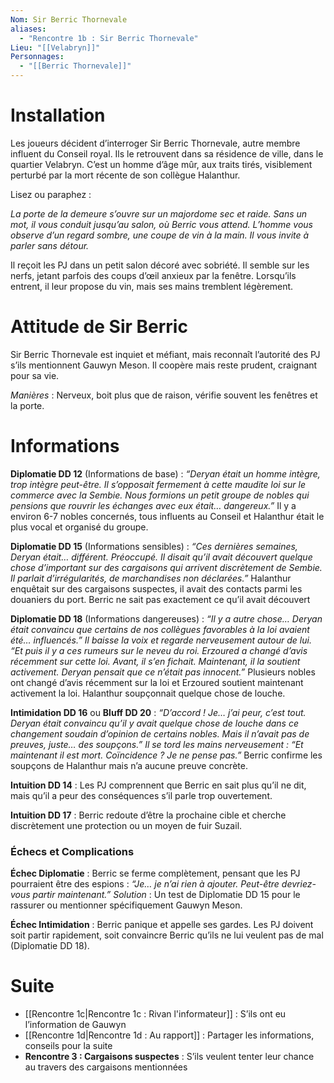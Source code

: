 ```yaml
---
Nom: Sir Berric Thornevale
aliases:
  - "Rencontre 1b : Sir Berric Thornevale"
Lieu: "[[Velabryn]]"
Personnages:
  - "[[Berric Thornevale]]"
---
```

# Installation
Les joueurs décident d’interroger Sir Berric Thornevale, autre membre influent du Conseil royal. Ils le retrouvent dans sa résidence de ville, dans le quartier Velabryn. C’est un homme d’âge mûr, aux traits tirés, visiblement perturbé par la mort récente de son collègue Halanthur.

Lisez ou paraphez :

*La porte de la demeure s’ouvre sur un majordome sec et raide. Sans un mot, il vous conduit jusqu’au salon, où Berric vous attend. L’homme vous observe d’un regard sombre, une coupe de vin à la main. Il vous invite à parler sans détour.*

Il reçoit les PJ dans un petit salon décoré avec sobriété. Il semble sur les nerfs, jetant parfois des coups d’œil anxieux par la fenêtre. Lorsqu’ils entrent, il leur propose du vin, mais ses mains tremblent légèrement.

# Attitude de Sir Berric

Sir Berric Thornevale est inquiet et méfiant, mais reconnaît l’autorité des PJ s’ils mentionnent Gauwyn Meson. Il coopère mais reste prudent, craignant pour sa vie.

_Manières_ : Nerveux, boit plus que de raison, vérifie souvent les fenêtres et la porte.

# Informations

**Diplomatie DD 12** (Informations de base) : _“Deryan était un homme intègre, trop intègre peut-être. Il s’opposait fermement à cette maudite loi sur le commerce avec la Sembie. Nous formions un petit groupe de nobles qui pensions que rouvrir les échanges avec eux était… dangereux.”_
Il y a environ 6-7 nobles concernés, tous influents au Conseil et Halanthur était le plus vocal et organisé du groupe.

**Diplomatie DD 15** (Informations sensibles) : _“Ces dernières semaines, Deryan était… différent. Préoccupé. Il disait qu’il avait découvert quelque chose d’important sur des cargaisons qui arrivent discrètement de Sembie. Il parlait d’irrégularités, de marchandises non déclarées.”_
Halanthur enquêtait sur des cargaisons suspectes, il avait des contacts parmi les douaniers du port.
Berric ne sait pas exactement ce qu’il avait découvert

**Diplomatie DD 18** (Informations dangereuses) : _“Il y a autre chose… Deryan était convaincu que certains de nos collègues favorables à la loi avaient été… influencés.”_
_Il baisse la voix et regarde nerveusement autour de lui._
_“Et puis il y a ces rumeurs sur le neveu du roi. Erzoured a changé d’avis récemment sur cette loi. Avant, il s’en fichait. Maintenant, il la soutient activement. Deryan pensait que ce n’était pas innocent.”_
Plusieurs nobles ont changé d’avis récemment sur la loi et Erzoured soutient maintenant activement la loi.
Halanthur soupçonnait quelque chose de louche.

**Intimidation DD 16** ou **Bluff DD 20** : _“D’accord ! Je… j’ai peur, c’est tout. Deryan était convaincu qu’il y avait quelque chose de louche dans ce changement soudain d’opinion de certains nobles. Mais il n’avait pas de preuves, juste… des soupçons.”_
_Il se tord les mains nerveusement : “Et maintenant il est mort. Coïncidence ? Je ne pense pas.”_
Berric confirme les soupçons de Halanthur mais n’a aucune preuve concrète.

**Intuition DD 14** : Les PJ comprennent que Berric en sait plus qu’il ne dit, mais qu’il a peur des conséquences s’il parle trop ouvertement.

**Intuition DD 17** : Berric redoute d’être la prochaine cible et cherche discrètement une protection ou un moyen de fuir Suzail.
### Échecs et Complications

**Échec Diplomatie** : Berric se ferme complètement, pensant que les PJ pourraient être des espions : _“Je… je n’ai rien à ajouter. Peut-être devriez-vous partir maintenant.”_
_Solution_ : Un test de Diplomatie DD 15 pour le rassurer ou mentionner spécifiquement Gauwyn Meson.

**Échec Intimidation** : Berric panique et appelle ses gardes. Les PJ doivent soit partir rapidement, soit convaincre Berric qu’ils ne lui veulent pas de mal (Diplomatie DD 18).
# Suite

- [[Rencontre 1c|Rencontre 1c : Rivan l'informateur]] : S’ils ont eu l’information de Gauwyn
- [[Rencontre 1d|Rencontre 1d : Au rapport]] : Partager les informations, conseils pour la suite
- **Rencontre 3 : Cargaisons suspectes** : S’ils veulent tenter leur chance au travers des cargaisons mentionnées